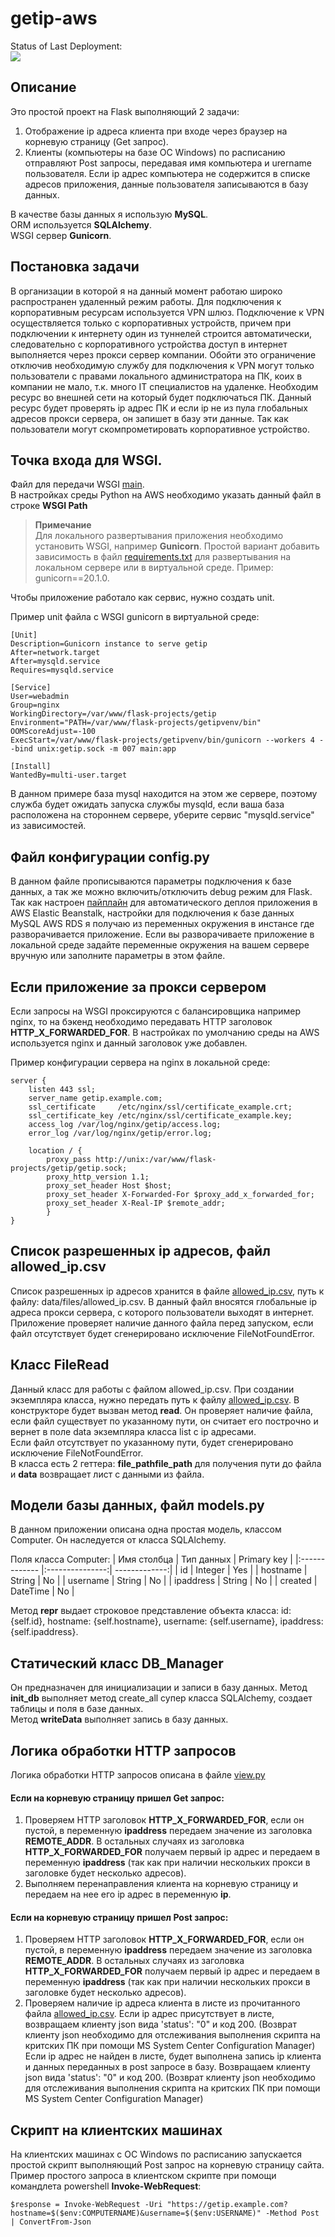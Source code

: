 # getip-aws



Status of Last Deployment:<br>
<img src="https://github.com/Eldar-Akhmetov/getip/workflows/CI-CD-Pipeline-to-AWS-ElasticBeanstalk/badge.svg?branch=main"><br>

## Описание

Это простой проект на Flask выполняющий 2 задачи:
1) Отображение ip адреса клиента при входе через браузер на корневую страницу (Get запрос).
2) Клиенты (компьютеры на базе ОС Windows) по расписанию отправляют Post запросы, передавая имя компьютера и urername пользователя. Если ip адрес компьютера не содержится в списке адресов приложения, данные пользователя записываются в базу данных.

В качестве базы данных я использую __MySQL__.  
ORM используется __SQLAlchemy__.  
WSGI сервер __Gunicorn__.

## Постановка задачи
В организации в которой я на данный момент работаю широко распространен удаленный режим работы. Для подключения к корпоративным ресурсам используется VPN шлюз. Подключение к VPN осуществляется только с корпоративных устройств, причем при подключении к интернету один из туннелей строится автоматически, следовательно с корпоративного устройства доступ в интернет выполняется через прокси сервер компании. Обойти это ограничение отключив необходимую службу для подключения к VPN могут только пользователи с правами локального администратора на ПК, коих в компании не мало, т.к. много IT специалистов на удаленке. Необходим ресурс во внешней сети на который будет подключаться ПК. Данный ресурс будет проверять ip адрес ПК и если ip не из пула глобальных адресов прокси сервера, он запишет в базу эти данные. Так как пользователи могут скомпрометировать корпоративное устройство.

## Точка входа для WSGI.
Файл для передачи WSGI [main](https://github.com/Eldar-Akhmetov/getip-aws/blob/main/main.py).  
В настройках среды Python на AWS необходимо указать данный файл в строке __WSGI Path__  
> **Примечание**  
Для локального развертывания приложения необходимо установить WSGI, например __Gunicorn__.
Простой вариант добавить зависимость в файл [requirements.txt](https://github.com/Eldar-Akhmetov/getip/blob/main/requirements.txt) для развертывания на локальном сервере или в виртуальной среде. Пример: gunicorn==20.1.0.  

Чтобы приложение работало как сервис, нужно создать unit.

Пример unit файла c WSGI gunicorn в виртуальной среде:
```
[Unit]
Description=Gunicorn instance to serve getip
After=network.target
After=mysqld.service
Requires=mysqld.service

[Service]
User=webadmin
Group=nginx
WorkingDirectory=/var/www/flask-projects/getip
Environment="PATH=/var/www/flask-projects/getipvenv/bin"
OOMScoreAdjust=-100
ExecStart=/var/www/flask-projects/getipvenv/bin/gunicorn --workers 4 --bind unix:getip.sock -m 007 main:app

[Install]
WantedBy=multi-user.target
```
В данном примере база mysql находится на этом же сервере, поэтому служба будет ожидать запуска службы mysqld, если ваша база расположена на стороннем сервере, уберите сервис "mysqld.service" из зависимостей.

## Файл конфигурации config.py
В данном файле прописываются параметры подключения к базе данных, а так же можно включить/отключить debug режим для Flask.
Так как настроен [пайплайн](https://github.com/Eldar-Akhmetov/getip-aws/blob/main/.github/workflows/main.yml) для автоматического деплоя приложения в AWS Elastic Beanstalk, настройки для подключения к базе данных MySQL AWS RDS я получаю из переменных окружения в инстансе где разворачивается приложение. Если вы разворачиваете приложение в локальной среде задайте переменные окружения на вашем сервере вручную или заполните параметры в этом файле.

## Если приложение за прокси сервером
Если запросы на WSGI проксируются с балансировщика например nginx, то на бэкенд необходимо передавать HTTP заголовок __HTTP_X_FORWARDED_FOR__.
В настройках по умолчанию среды на AWS используется nginx и данный заголовок уже добавлен.

Пример конфигурации сервера на nginx в локальной среде:
```
server {
    listen 443 ssl;
    server_name getip.example.com;
    ssl_certificate     /etc/nginx/ssl/certificate_example.crt;
    ssl_certificate_key /etc/nginx/ssl/certificate_example.key;
    access_log /var/log/nginx/getip/access.log;
    error_log /var/log/nginx/getip/error.log;

    location / {
        proxy_pass http://unix:/var/www/flask-projects/getip/getip.sock;
        proxy_http_version 1.1;
        proxy_set_header Host $host;
        proxy_set_header X-Forwarded-For $proxy_add_x_forwarded_for;
        proxy_set_header X-Real-IP $remote_addr;    
        }
}
```

## Список разрешенных ip адресов, файл allowed_ip.csv
Список разрешенных ip адресов хранится в файле [allowed_ip.csv](https://github.com/Eldar-Akhmetov/getip-aws/blob/main/data/files/allowed_ip.csv), путь к файлу: data/files/allowed_ip.csv.
В данный файл вносятся глобальные ip адреса прокси сервера, с которого пользователи выходят в интернет.
Приложение проверяет наличие данного файла перед запуском, если файл отсутствует будет сгенерировано исключение FileNotFoundError.

## Класс FileRead
Данный класс для работы с файлом allowed_ip.csv.
При создании экземпляра класса, нужно передать путь к файлу [allowed_ip.csv](https://github.com/Eldar-Akhmetov/getip-aws/blob/main/data/files/allowed_ip.csv). В конструкторе будет вызван метод __read__. Он проверяет наличие файла, если файл существует по указанному пути, он считает его построчно и вернет в поле data экземпляра класса list с ip адресами.  
Если файл отсутствует по указанному пути, будет сгенерировано исключение FileNotFoundError.  
В класса есть 2 геттера: __file_pathfile_path__ для получения пути до файла и __data__ возвращает лист с данными из файла.

## Модели базы данных, файл models.py
В данном приложении описана одна простая модель, классом Computer.
Он наследуется от класса SQLAlchemy.

Поля класса Computer:
|  Имя столбца  |   Тип данных    |  Primary key  |
|:------------- |:---------------:| -------------:|
|      id       |     Integer     |      Yes      |
|   hostname    |     String      |       No      |
|   username    |     String      |       No      |
|   ipaddress   |     String      |       No      |
|    created    |    DateTime     |       No      |

Метод __repr__ выдает строковое представление объекта класса:
id: {self.id}, hostname: {self.hostname}, username: {self.username}, ipaddress: {self.ipaddress}.

## Статический класс DB_Manager
Он предназначен для инициализации и записи в базу данных.
Метод __init_db__ выполняет метод create_all супер класса SQLAlchemy, создает таблицы и поля в базе данных.  
Метод __writeData__ выполняет запись в базу данных.

## Логика обработки HTTP запросов
Логика обработки HTTP запросов описана в файле [view.py](https://github.com/Eldar-Akhmetov/getip-aws/blob/main/view.py)  
#### Если на корневую страницу пришел Get запрос:
1) Проверяем HTTP заголовок __HTTP_X_FORWARDED_FOR__, если он пустой, в переменную __ipaddress__ передаем значение из заголовка __REMOTE_ADDR__.
В остальных случаях из заголовка __HTTP_X_FORWARDED_FOR__ получаем первый ip адрес и передаем в переменную __ipaddress__ (так как при наличии нескольких прокси в заголовке будет несколько адресов).
2) Выполняем перенаправления клиента на корневую страницу и передаем на нее его ip адрес в переменную __ip__.

#### Если на корневую страницу пришел Post запрос:
1) Проверяем HTTP заголовок __HTTP_X_FORWARDED_FOR__, если он пустой, в переменную __ipaddress__ передаем значение из заголовка __REMOTE_ADDR__.
В остальных случаях из заголовка __HTTP_X_FORWARDED_FOR__ получаем первый ip адрес и передаем в переменную __ipaddress__ (так как при наличии нескольких прокси в заголовке будет несколько адресов).
2) Проверяем наличие ip адреса клиента в листе из прочитанного файла [allowed_ip.csv](https://github.com/Eldar-Akhmetov/getip-aws/blob/main/data/files/allowed_ip.csv).
Если ip адрес присутствует в листе, возвращаем клиенту json вида 'status': "0" и код 200. (Возврат клиенту json необходимо для отслеживания выполнения скрипта на критских ПК при помощи MS System Center Configuration Manager)  
Если ip адрес не найден в листе, будет выполнена запись ip клиента и данных переданных в post запросе в базу. Возвращаем клиенту json вида 'status': "0" и код 200. (Возврат клиенту json необходимо для отслеживания выполнения скрипта на критских ПК при помощи MS System Center Configuration Manager)

## Скрипт на клиентских машинах
На клиентских машинах с ОС Windows по расписанию запускается простой скрипт выполняющий Post запрос на корневую страницу сайта.  
Пример простого запроса в клиентском скрипте при помощи командлета powershell __Invoke-WebRequest__:
```
$response = Invoke-WebRequest -Uri "https://getip.example.com?hostname=$($env:COMPUTERNAME)&username=$($env:USERNAME)" -Method Post | ConvertFrom-Json
```




